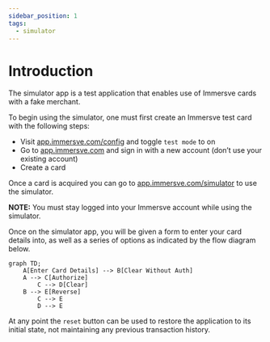 ```yaml
---
sidebar_position: 1
tags:
  - simulator
---
```


# Introduction

The simulator app is a test application that enables use of Immersve cards with a fake merchant.

To begin using the simulator, one must first create an Immersve test card with the following steps:
- Visit [app.immersve.com/config](https://app.immersve.com/config) and toggle `test mode` to on
- Go to [app.immersve.com](https://app.immersve.com) and sign in with a new account (don’t use your existing account)
- Create a card

Once a card is acquired you can go to [app.immersve.com/simulator](https://app.immersve.com/simulator) to use the simulator. 

**NOTE:** You must stay logged into your Immersve account while using the simulator.

Once on the simulator app, you will be given a form to enter your card details into, as well as a series of options as indicated
by the flow diagram below.


```mermaid
graph TD;
    A[Enter Card Details] --> B[Clear Without Auth]
    A --> C[Authorize]
		C --> D[Clear]
    B --> E[Reverse]
		C --> E
		D --> E

```

At any point the `reset` button can be used to restore the application to its initial state, not maintaining any previous transaction history.
